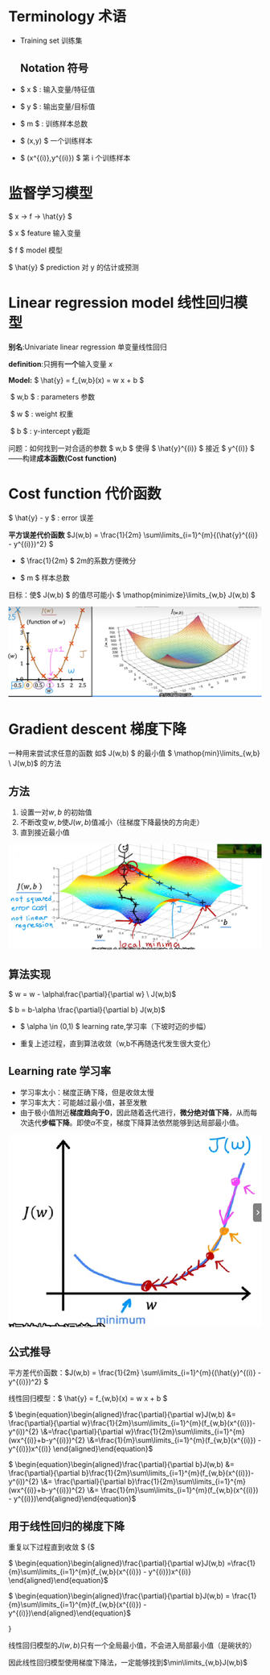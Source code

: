 # Terminology 术语

- Training set 训练集

  ## Notation 符号

- $ x $ : 输入变量/特征值

- $ y $ : 输出变量/目标值

- $ m $ : 训练样本总数

- $ (x,y) $ 一个训练样本

- $ (x^{(i)},y^{(i)}) $ 第 i 个训练样本

# 监督学习模型

$ x → f → \hat{y} $​

$ x $ feature 输入变量

$ f $ model 模型

$ \hat{y} $ prediction 对 y 的估计或预测

# Linear regression model  线性回归模型 

 **别名**:Univariate linear regression 单变量线性回归

**definition**:只拥有**一个**输入变量 $x$ ​ 

**Model:** $ \hat{y} =  f_{w,b}(x) = w x + b $ 

​	$ w,b $​ : parameters 参数

​	$ w $ : weight 权重

​	$ b $ : y-intercept y截距

 问题：如何找到一对合适的参数 $ w,b $ 使得 $ \hat{y}^{(i)} $ 接近 $ y^{(i)} $ ——构建**成本函数(Cost function)**

# Cost function 代价函数

$ \hat{y} - y $ : error 误差

**平方误差代价函数**  $J(w,b) =  \frac{1}{2m} \sum\limits_{i=1}^{m}{(\hat{y}^{(i)} - y^{(i)})^2} $    

- $ \frac{1}{2m} $ 2m的系数方便微分

- $ m $​ 样本总数

目标：使$ J(w,b) $ 的值尽可能小 $ \mathop{minimize}\limits_{w,b} J(w,b) $​

![image-20240420174846958](assets/image-20240420174846958.png) 

# Gradient descent 梯度下降

一种用来尝试求任意的函数 如$ J(w,b) $  的最小值 $ \mathop{min}\limits_{w,b} \ J(w,b)$ 的方法

## 方法

1. 设置一对$w,b$ 的初始值
2. 不断改变$w,b$使$J(w,b)$值减小（往梯度下降最快的方向走）
3. 直到接近最小值

![image-20240420204337987](assets/image-20240420204337987.png)

## 算法实现

$ w = w - \alpha\frac{\partial}{\partial w} \ J(w,b)$

$ b = b-\alpha \frac{\partial}{\partial b} J(w,b)$​  

- $ \alpha \in (0,1) $ learning rate,学习率（下坡时迈的步幅）

- 重复上述过程，直到算法收敛（w,b不再随迭代发生很大变化）

## Learning rate 学习率

- 学习率太小：梯度正确下降，但是收敛太慢
- 学习率太大：可能越过最小值，甚至发散
- 由于极小值附近**梯度趋向于0**，因此随着迭代进行，**微分绝对值下降**，从而每次迭代**步幅下降**。即使$\alpha$​ 不变，梯度下降算法依然能够到达局部最小值。 

![image-20240420213154469](assets/image-20240420213154469.png) 

## 公式推导

平方差代价函数：$J(w,b) =  \frac{1}{2m} \sum\limits_{i=1}^{m}{(\hat{y}^{(i)} - y^{(i)})^2} $  

线性回归模型：$ \hat{y} =  f_{w,b}(x) = w x + b $ 

$ \begin{equation}\begin{aligned}\frac{\partial}{\partial w}J(w,b) &= \frac{\partial}{\partial w}\frac{1}{2m}\sum\limits_{i=1}^{m}(f_{w,b}(x^{(i)})-y^(i))^{2} \\&=\frac{\partial}{\partial w}\frac{1}{2m}\sum\limits_{i=1}^{m}(wx^{(i)}+b-y^{(i)})^{2} \\&=\frac{1}{m}\sum\limits_{i=1}^{m}(f_{w,b}(x^{(i)}) - y^{(i)})x^{(i)} \end{aligned}\end{equation}$  

$ \begin{equation}\begin{aligned}\frac{\partial}{\partial b}J(w,b) &= \frac{\partial}{\partial b}\frac{1}{2m}\sum\limits_{i=1}^{m}(f_{w,b}(x^{(i)})-y^(i))^{2} \\&= \frac{\partial}{\partial b}\frac{1}{2m}\sum\limits_{i=1}^{m}(wx^{(i)}+b-y^{(i)})^{2} \\&= \frac{1}{m}\sum\limits_{i=1}^{m}(f_{w,b}(x^{(i)}) - y^{(i)})\end{aligned}\end{equation}$  

## 用于线性回归的梯度下降

重复以下过程直到收敛 $ \{$

$ \begin{equation}\begin{aligned}\frac{\partial}{\partial w}J(w,b) =\frac{1}{m}\sum\limits_{i=1}^{m}(f_{w,b}(x^{(i)}) - y^{(i)})x^{(i)} \end{aligned}\end{equation}$​  

$ \begin{equation}\begin{aligned}\frac{\partial}{\partial b}J(w,b) = \frac{1}{m}\sum\limits_{i=1}^{m}(f_{w,b}(x^{(i)}) - y^{(i)})\end{aligned}\end{equation}$  

$\}$

线性回归模型的$J(w,b)$只有一个全局最小值，不会进入局部最小值（是碗状的）

因此线性回归模型使用梯度下降法，一定能够找到$\min\limits_{w,b}J(w,b)$





